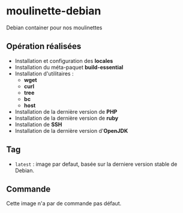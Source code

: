 moulinette-debian
=================

Debian container pour nos moulinettes

## Opération réalisées

- Installation et configuration des **locales**
- Installation du méta-paquet **build-essential**
- Installation d'utilitaires :
  - **wget**
  - **curl**
  - **tree**
  - **bc**
  - **host**
- Installation de la dernière version de **PHP**
- Installation de la dernière version de **ruby**
- Installation de **SSH**
- Installation de la dernière version d'**OpenJDK**

## Tag

- `latest` : image par defaut, basée sur la derniere version stable de Debian.

## Commande

Cette image n'a par de commande pas défaut.
